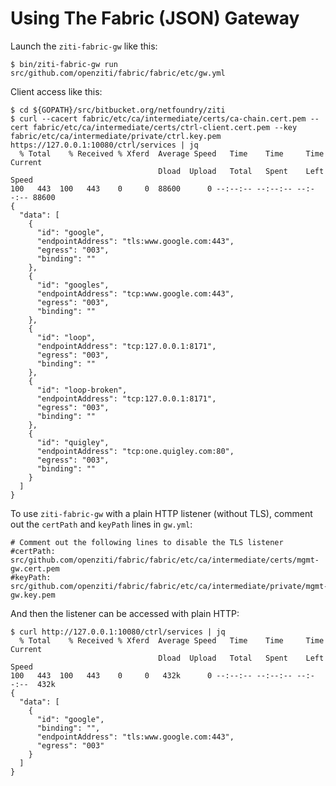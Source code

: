 # Using The Fabric (JSON) Gateway

Launch the `ziti-fabric-gw` like this:

    $ bin/ziti-fabric-gw run src/github.com/openziti/fabric/fabric/etc/gw.yml

Client access like this:

    $ cd ${GOPATH}/src/bitbucket.org/netfoundry/ziti
    $ curl --cacert fabric/etc/ca/intermediate/certs/ca-chain.cert.pem --cert fabric/etc/ca/intermediate/certs/ctrl-client.cert.pem --key fabric/etc/ca/intermediate/private/ctrl.key.pem https://127.0.0.1:10080/ctrl/services | jq
      % Total    % Received % Xferd  Average Speed   Time    Time     Time  Current
                                     Dload  Upload   Total   Spent    Left  Speed
    100   443  100   443    0     0  88600      0 --:--:-- --:--:-- --:--:-- 88600
    {
      "data": [
        {
          "id": "google",
          "endpointAddress": "tls:www.google.com:443",
          "egress": "003",
          "binding": ""
        },
        {
          "id": "googles",
          "endpointAddress": "tcp:www.google.com:443",
          "egress": "003",
          "binding": ""
        },
        {
          "id": "loop",
          "endpointAddress": "tcp:127.0.0.1:8171",
          "egress": "003",
          "binding": ""
        },
        {
          "id": "loop-broken",
          "endpointAddress": "tcp:127.0.0.1:8171",
          "egress": "003",
          "binding": ""
        },
        {
          "id": "quigley",
          "endpointAddress": "tcp:one.quigley.com:80",
          "egress": "003",
          "binding": ""
        }
      ]
    }

To use `ziti-fabric-gw` with a plain HTTP listener (without TLS), comment out the `certPath` and `keyPath` lines in `gw.yml`:

    # Comment out the following lines to disable the TLS listener
    #certPath:         src/github.com/openziti/fabric/fabric/etc/ca/intermediate/certs/mgmt-gw.cert.pem
    #keyPath:          src/github.com/openziti/fabric/fabric/etc/ca/intermediate/private/mgmt-gw.key.pem

And then the listener can be accessed with plain HTTP:

    $ curl http://127.0.0.1:10080/ctrl/services | jq
      % Total    % Received % Xferd  Average Speed   Time    Time     Time  Current
                                     Dload  Upload   Total   Spent    Left  Speed
    100   443  100   443    0     0   432k      0 --:--:-- --:--:-- --:--:--  432k
    {
      "data": [
        {
          "id": "google",
          "binding": "",
          "endpointAddress": "tls:www.google.com:443",
          "egress": "003"
        }
      ]
    }

